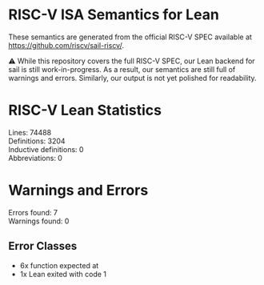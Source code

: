 # RISC-V ISA Semantics for Lean

These semantics are generated from the official RISC-V SPEC available at
https://github.com/riscv/sail-riscv/.

⚠️ While this repository covers the full RISC-V SPEC, our Lean backend for sail
is still work-in-progress. As a result, our semantics are still full of warnings
and errors. Similarly, our output is not yet polished for readability.
# RISC-V Lean Statistics

Lines: 74488  
Definitions: 3204  
Inductive definitions: 0  
Abbreviations: 0  

# Warnings and Errors

Errors found: 7  
Warnings found: 0  

## Error Classes

- 6x function expected at
- 1x Lean exited with code 1
